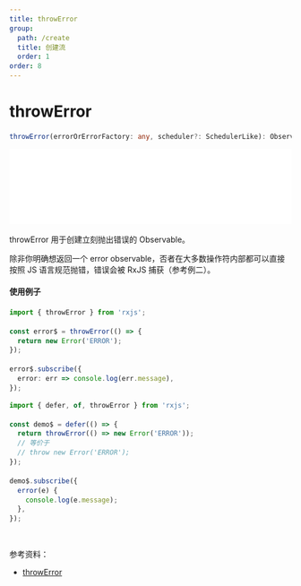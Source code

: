 ```yaml
---
title: throwError
group:
  path: /create
  title: 创建流
  order: 1
order: 8
---
```


# throwError

```ts
throwError(errorOrErrorFactory: any, scheduler?: SchedulerLike): Observable<never>
```

<img src="./images/throw.png" alt="throw marble diagram" style="zoom:50%;" />

throwError 用于创建立刻抛出错误的 Observable。

除非你明确想返回一个 error observable，否者在大多数操作符内部都可以直接按照 JS 语言规范抛错，错误会被 RxJS 捕获（参考例二）。

#### 使用例子

```ts
import { throwError } from 'rxjs';

const error$ = throwError(() => {
  return new Error('ERROR');
});

error$.subscribe({
  error: err => console.log(err.message),
});
```

```typescript
import { defer, of, throwError } from 'rxjs';

const demo$ = defer(() => {
  return throwError(() => new Error('ERROR'));
  // 等价于
  // throw new Error('ERROR');
});

demo$.subscribe({
  error(e) {
    console.log(e.message);
  },
});
```

<br/>

参考资料：

- [throwError](https://rxjs.dev/api/index/function/throwError)
